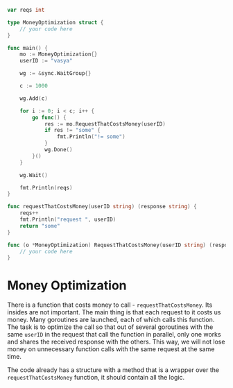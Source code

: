 ```go
var reqs int

type MoneyOptimization struct {
    // your code here
}

func main() {
	mo := MoneyOptimization{}
	userID := "vasya"

	wg := &sync.WaitGroup{}

	c := 1000

	wg.Add(c)

	for i := 0; i < c; i++ {
		go func() {
			res := mo.RequestThatCostsMoney(userID)
			if res != "some" {
				fmt.Println("!= some")
			}
			wg.Done()
		}()
	}

	wg.Wait()

	fmt.Println(reqs)
}

func requestThatCostsMoney(userID string) (response string) {
	reqs++
	fmt.Println("request ", userID)
	return "some"
}

func (o *MoneyOptimization) RequestThatCostsMoney(userID string) (response string) {
    // your code here
}

```
# Money Optimization
There is a function that costs money to call - `requestThatCostsMoney`. Its insides are not important. The main thing is that each request to it costs us money. Many goroutines are launched, each of which calls this function. The task is to optimize the call so that out of several goroutines with the same `userID` in the request that call the function in parallel, only one works and shares the received response with the others. This way, we will not lose money on unnecessary function calls with the same request at the same time.

The code already has a structure with a method that is a wrapper over the `requestThatCostsMoney` function, it should contain all the logic.